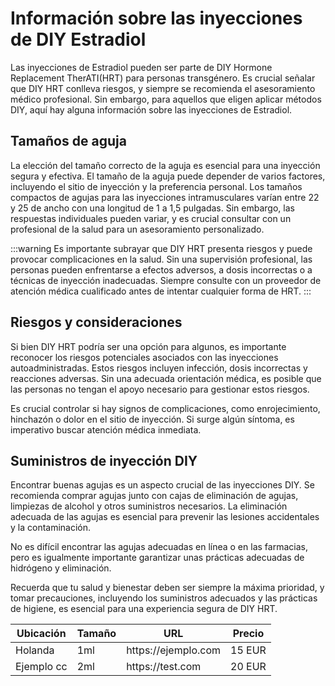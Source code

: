 # Información sobre las inyecciones de DIY Estradiol

Las inyecciones de Estradiol pueden ser parte de DIY Hormone Replacement TherATI(HRT) para personas transgénero. Es crucial señalar que DIY HRT conlleva riesgos, y siempre se recomienda el asesoramiento médico profesional. Sin embargo, para aquellos que eligen aplicar métodos DIY, aquí hay alguna información sobre las inyecciones de Estradiol.

## Tamaños de aguja

La elección del tamaño correcto de la aguja es esencial para una inyección segura y efectiva. El tamaño de la aguja puede depender de varios factores, incluyendo el sitio de inyección y la preferencia personal. Los tamaños compactos de agujas para las inyecciones intramusculares varían entre 22 y 25 de ancho con una longitud de 1 a 1,5 pulgadas. Sin embargo, las respuestas individuales pueden variar, y es crucial consultar con un profesional de la salud para un asesoramiento personalizado.

:::warning
Es importante subrayar que DIY HRT presenta riesgos y puede provocar complicaciones en la salud. Sin una supervisión profesional, las personas pueden enfrentarse a efectos adversos, a dosis incorrectas o a técnicas de inyección inadecuadas. Siempre consulte con un proveedor de atención médica cualificado antes de intentar cualquier forma de HRT.
:::

## Riesgos y consideraciones

Si bien DIY HRT podría ser una opción para algunos, es importante reconocer los riesgos potenciales asociados con las inyecciones autoadministradas. Estos riesgos incluyen infección, dosis incorrectas y reacciones adversas. Sin una adecuada orientación médica, es posible que las personas no tengan el apoyo necesario para gestionar estos riesgos.

Es crucial controlar si hay signos de complicaciones, como enrojecimiento, hinchazón o dolor en el sitio de inyección. Si surge algún síntoma, es imperativo buscar atención médica inmediata.

## Suministros de inyección DIY

Encontrar buenas agujas es un aspecto crucial de las inyecciones DIY. Se recomienda comprar agujas junto con cajas de eliminación de agujas, limpiezas de alcohol y otros suministros necesarios. La eliminación adecuada de las agujas es esencial para prevenir las lesiones accidentales y la contaminación.

No es difícil encontrar las agujas adecuadas en línea o en las farmacias, pero es igualmente importante garantizar unas prácticas adecuadas de hidrógeno y eliminación.

Recuerda que tu salud y bienestar deben ser siempre la máxima prioridad, y tomar precauciones, incluyendo los suministros adecuados y las prácticas de higiene, es esencial para una experiencia segura de DIY HRT.

| Ubicación  | Tamaño | URL                  | Precio |
| ---------- | ------ | -------------------- | ------ |
| Holanda    | 1ml    | https\://ejemplo.com | 15 EUR |
| Ejemplo cc | 2ml    | https\://test.com    | 20 EUR |
